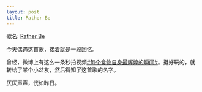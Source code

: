 ```yaml
---
layout: post
title: Rather Be
---
```



歌名: [Rather Be](http://music.163.com/#/song?id=34218195)

今天偶遇这首歌，接着就是一段回忆。

曾经，微博上有这么一条秒拍视频[#每个食物自身最辉煌的瞬间#](http://video.weibo.com/show?fid=1034:1057a4d06bf228d27eacf0c1ac7644ef)。挺好玩的，就转给了某个小盆友，然后得知了这首歌的名字。

仄仄声声，恍如昨日。


